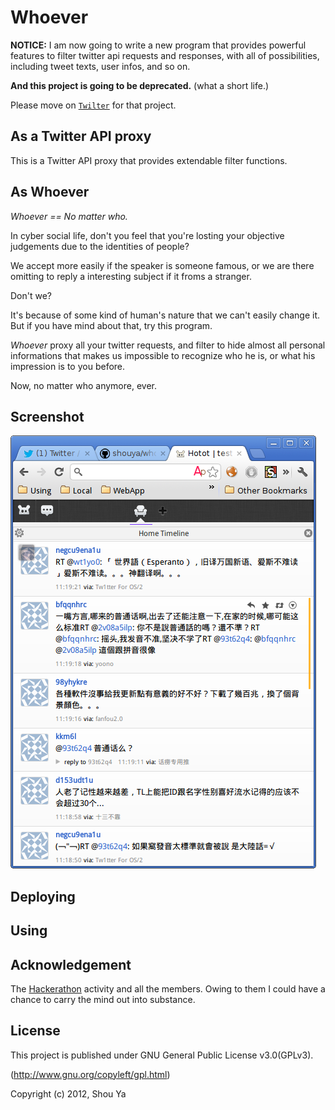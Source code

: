 # Whoever
__NOTICE:__ I am now going to write a new program that provides
powerful features to filter twitter api requests and responses, with
all of possibilities, including tweet texts, user infos, and so on.

__And this project is going to be deprecated.__ (what a short life.)

Please move on [`Twilter`](https://github.com/shouya/twilter) for that
project.

## As a Twitter API proxy
This is a Twitter API proxy that provides extendable filter functions.

## As Whoever
_Whoever == No matter who._

In cyber social life, don't you feel that you're losting your
objective judgements due to the identities of people?

We accept more easily if the speaker is someone famous, or we are
there omitting to reply a interesting subject if it froms a stranger.

Don't we?

It's because of some kind of human's nature that we can't easily
change it.
But if you have mind about that, try this program.

_Whoever_ proxy all your twitter requests, and filter to hide almost
all personal informations that makes us impossible to recognize who he
is, or what his impression is to you before.

Now, no matter who anymore, ever.

## Screenshot
![No strangers any more!](https://github.com/shouya/whoever/raw/master/screenshot.png)

## Deploying
*<placeholder>*

## Using
*<placeholder>*

## Acknowledgement
The [Hackerathon](http://24hackers.com) activity and all the
members. Owing to them I could have a chance to carry the mind out
into substance.

## License
This project is published under GNU General Public License v3.0(GPLv3).

(http://www.gnu.org/copyleft/gpl.html)

Copyright (c) 2012, Shou Ya




